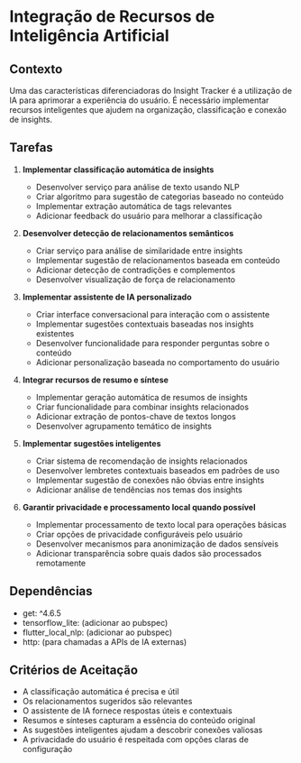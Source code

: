 # Integração de Recursos de Inteligência Artificial

## Contexto
Uma das características diferenciadoras do Insight Tracker é a utilização de IA para aprimorar a experiência do usuário. É necessário implementar recursos inteligentes que ajudem na organização, classificação e conexão de insights.

## Tarefas

1. **Implementar classificação automática de insights**
   - Desenvolver serviço para análise de texto usando NLP
   - Criar algoritmo para sugestão de categorias baseado no conteúdo
   - Implementar extração automática de tags relevantes
   - Adicionar feedback do usuário para melhorar a classificação

2. **Desenvolver detecção de relacionamentos semânticos**
   - Criar serviço para análise de similaridade entre insights
   - Implementar sugestão de relacionamentos baseada em conteúdo
   - Adicionar detecção de contradições e complementos
   - Desenvolver visualização de força de relacionamento

3. **Implementar assistente de IA personalizado**
   - Criar interface conversacional para interação com o assistente
   - Implementar sugestões contextuais baseadas nos insights existentes
   - Desenvolver funcionalidade para responder perguntas sobre o conteúdo
   - Adicionar personalização baseada no comportamento do usuário

4. **Integrar recursos de resumo e síntese**
   - Implementar geração automática de resumos de insights
   - Criar funcionalidade para combinar insights relacionados
   - Adicionar extração de pontos-chave de textos longos
   - Desenvolver agrupamento temático de insights

5. **Implementar sugestões inteligentes**
   - Criar sistema de recomendação de insights relacionados
   - Desenvolver lembretes contextuais baseados em padrões de uso
   - Implementar sugestão de conexões não óbvias entre insights
   - Adicionar análise de tendências nos temas dos insights

6. **Garantir privacidade e processamento local quando possível**
   - Implementar processamento de texto local para operações básicas
   - Criar opções de privacidade configuráveis pelo usuário
   - Desenvolver mecanismos para anonimização de dados sensíveis
   - Adicionar transparência sobre quais dados são processados remotamente

## Dependências
- get: ^4.6.5
- tensorflow_lite: (adicionar ao pubspec)
- flutter_local_nlp: (adicionar ao pubspec)
- http: (para chamadas a APIs de IA externas)

## Critérios de Aceitação
- A classificação automática é precisa e útil
- Os relacionamentos sugeridos são relevantes
- O assistente de IA fornece respostas úteis e contextuais
- Resumos e sínteses capturam a essência do conteúdo original
- As sugestões inteligentes ajudam a descobrir conexões valiosas
- A privacidade do usuário é respeitada com opções claras de configuração